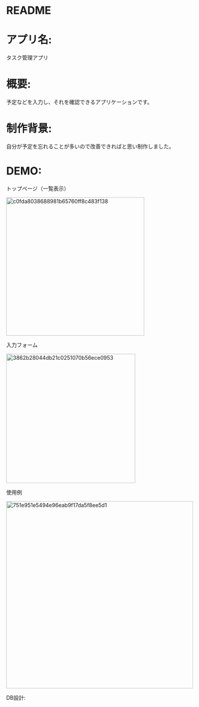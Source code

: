 # README

# アプリ名:

タスク管理アプリ
# 概要:

予定などを入力し、それを確認できるアプリケーションです。
# 制作背景:

自分が予定を忘れることが多いので改善できればと思い制作しました。
# DEMO:

トップページ（一覧表示）

<img width="368" alt="c0fda8038688981b65760ff8c483f138" src="https://user-images.githubusercontent.com/60650659/86476324-42f4ed00-bd81-11ea-9613-a6ccb82b98f4.png">

入力フォーム

<img width="344" alt="3862b28044db21c0251070b56ece0953" src="https://user-images.githubusercontent.com/60650659/86476711-05449400-bd82-11ea-8c74-d6fabc9c8b85.png">

使用例

<img width="498" alt="751e951e5494e96eab9f17da5f8ee5d1" src="https://user-images.githubusercontent.com/60650659/86477916-56ee1e00-bd84-11ea-8285-c1ec0dccc9de.png">

DB設計:


